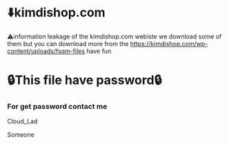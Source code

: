# ⬇️kimdishop.com
⚠️information leakage  of the kimdishop.com webiste we download some of them but you can download more from the https://kimdishop.com/wp-content/uploads/fsqm-files have fun 
<h1>🔒This file have password🔒</h1>
<h3>For get password contact me </h3>
<p>Cloud_Lad</p>
Someone
